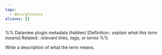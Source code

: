 ```yaml
---
tags:
  - docs/glossary
aliases: []
---
```

%% Dataview plugin metadata (hidden)
[Definition:: _explain what this term means_]
Related:: _relevant links, tags, or terms_
%%

Write a description of what the term means. 